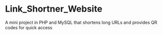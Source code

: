 # Link_Shortner_Website
A mini project in PHP and MySQL that shortens long URLs and provides QR codes for quick access
